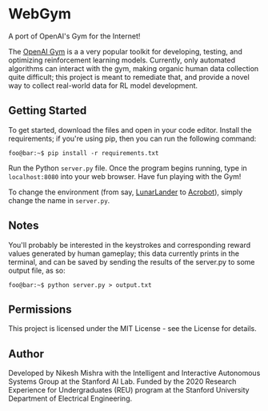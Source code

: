 # WebGym
A port of OpenAI's Gym for the Internet!

The [OpenAI Gym](https://gym.openai.com/) is a a very popular toolkit for developing, testing, and optimizing reinforcement learning models. Currently, only automated algorithms can interact with the gym, making organic human data collection quite difficult; this project is meant to remediate that, and provide a novel way to collect real-world data for RL model development.


## Getting Started

To get started, download the files and open in your code editor. Install the requirements; if you're using pip, then you can run the following command:

```console
foo@bar:~$ pip install -r requirements.txt
```

Run the Python `server.py` file. Once the program begins running, type in `localhost:8080` into your web browser. Have fun playing with the Gym! 

To change the environment (from say, [LunarLander](https://gym.openai.com/envs/LunarLander-v2/) to [Acrobot](https://gym.openai.com/envs/Acrobot-v1/)), simply change the name in `server.py`.

## Notes

You'll probably be interested in the keystrokes and corresponding reward values generated by human gameplay; this data currently prints in the terminal, and can be saved by sending the results of the server.py to some output file, as so:
```console
foo@bar:~$ python server.py > output.txt
```

## Permissions

This project is licensed under the MIT License - see the License for details.

## Author

Developed by Nikesh Mishra with the Intelligent and Interactive Autonomous Systems Group at the Stanford AI Lab. Funded by the 2020 Research Experience for Undergraduates (REU) program at the Stanford University Department of Electrical Engineering.
